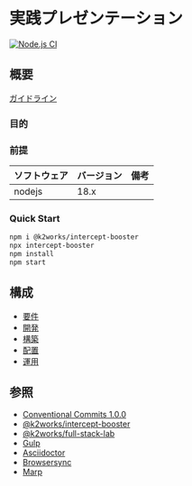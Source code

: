 # 実践プレゼンテーション

[![Node.js CI](https://github.com/k2works/pragmatic-presentation-exercise-2024/actions/workflows/node.js.yml/badge.svg)](https://github.com/k2works/pragmatic-presentation-exercise-2024/actions/workflows/node.js.yml)

## 概要

[ガイドライン](./docs/slides/PITCHME.md)

### 目的

### 前提

| ソフトウェア | バージョン | 備考 |
| :----------- | :--------- | :--- |
| nodejs       | 18.x       |      |

### Quick Start

```bash
npm i @k2works/intercept-booster
npx intercept-booster
npm install
npm start
```
## 構成

- [要件](./docs/req.adoc)
- [開発](./docs/dev.adoc)
- [構築](./docs/build.adoc)
- [配置](./docs/ship.adoc)
- [運用](./docs/run.adoc)

## 参照

- [Conventional Commits 1.0.0](https://www.conventionalcommits.org/ja/v1.0.0/)
- [@k2works/intercept-booster](https://www.npmjs.com/package/@k2works/intercept-booster)
- [@k2works/full-stack-lab](https://www.npmjs.com/package/@k2works/full-stack-lab)
- [Gulp](https://gulpjs.com/docs/en/getting-started/quick-start)
- [Asciidoctor](https://asciidoctor.org/)
- [Browsersync](https://browsersync.io/)
- [Marp](https://marp.app/)